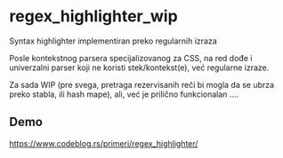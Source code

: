 # regex_highlighter_wip
Syntax highlighter implementiran preko regularnih izraza

Posle kontekstnog parsera specijalizovanog za CSS, na red dođe i univerzalni parser koji ne koristi stek/kontekst(e), već regularne izraze.

Za sada WIP (pre  svega, pretraga rezervisanih reči bi mogla da se ubrza preko stabla, ili hash mape), ali, već je prilično funkcionalan ....

## Demo

https://www.codeblog.rs/primeri/regex_highlighter/

